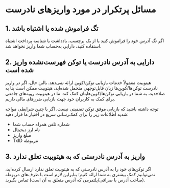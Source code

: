 # مسائل پرتکرار در مورد واریزهای نادرست

## 1.	تگ فراموش شده یا اشتباه باشد

اگر تگ آدرس خود را فراموش کنید یا از یک برچسب، یادداشت یا شناسه پرداخت اشتباه استفاده کنید، دارایی به‌حساب شما واریز نخواهد شد.

## 2.	دارایی به آدرس نادرست یا توکن فهرست‌نشده واریز شده است

هیتوبیت معمولاً خدمات بازیابی توکن/کوین ارائه نمی‌دهد. بااین حال، اگر در واریز نادرست توکن‌ها/کوین‌ها زیان قابل‌توجهی متحمل شده‌اید، هیتوبیت ممکن است بنا به صلاحدید، به شما در بازیابی توکن‌ها/کوین‌هایتان کمک کند. ما در هیتوبیت رویه‌های جامعی برای کمک به کاربران خود جهت بازیابی ضررهای مالی داریم.

 توجه داشته باشید که بازیابی موفق توکن تضمینی نیست. اگر با چنین شرایطی مواجه شدید اطلاعات زیر را برای کمک‌رسانی سریع در اختیار ما قرار دهید:

-	شماره تلفن همراه حساب شما
-	نام ارز دیجیتال
-	مبلغ واریز
-	TxID مربوطه

## 3.	واریز به آدرس نادرستی که به هیتوبیت تعلق ندارد

اگر توکن‌های خود را به آدرس نادرستی که به هیتوبیت تعلق ندارد ارسال کرده‌اید، نمی‌توانیم کمک بیشتری به شما ارائه کنیم؛ بنابراین لازم است با طرف‌های مربوطه (صاحب آدرس یا صرافی/پلتفرمی که آدرس متعلق به آن است) تماس بگیرید.
